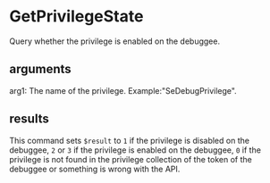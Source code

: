# GetPrivilegeState

Query whether the privilege is enabled on the debuggee.

## arguments

arg1: The name of the privilege. Example:"SeDebugPrivilege".

## results

This command sets `$result` to `1` if the privilege is disabled on the debuggee, `2` or `3` if the privilege is enabled on the debuggee, `0` if the privilege is not found in the privilege collection of the token of the debuggee or something is wrong with the API.
